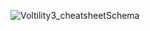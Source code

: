 ![Voltility3_cheatsheetSchema](https://github.com/user-attachments/assets/610ef82a-b4ce-4c24-9308-7f801175ad84)
